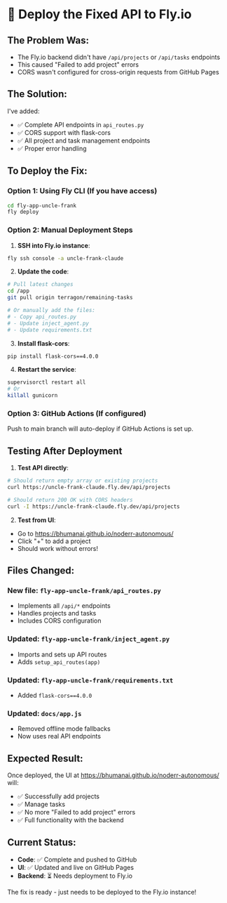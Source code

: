 # 🚀 Deploy the Fixed API to Fly.io

## The Problem Was:
- The Fly.io backend didn't have `/api/projects` or `/api/tasks` endpoints
- This caused "Failed to add project" errors
- CORS wasn't configured for cross-origin requests from GitHub Pages

## The Solution:
I've added:
- ✅ Complete API endpoints in `api_routes.py`
- ✅ CORS support with flask-cors
- ✅ All project and task management endpoints
- ✅ Proper error handling

## To Deploy the Fix:

### Option 1: Using Fly CLI (If you have access)
```bash
cd fly-app-uncle-frank
fly deploy
```

### Option 2: Manual Deployment Steps

1. **SSH into Fly.io instance**:
```bash
fly ssh console -a uncle-frank-claude
```

2. **Update the code**:
```bash
# Pull latest changes
cd /app
git pull origin terragon/remaining-tasks

# Or manually add the files:
# - Copy api_routes.py
# - Update inject_agent.py
# - Update requirements.txt
```

3. **Install flask-cors**:
```bash
pip install flask-cors==4.0.0
```

4. **Restart the service**:
```bash
supervisorctl restart all
# Or
killall gunicorn
```

### Option 3: GitHub Actions (If configured)
Push to main branch will auto-deploy if GitHub Actions is set up.

## Testing After Deployment

1. **Test API directly**:
```bash
# Should return empty array or existing projects
curl https://uncle-frank-claude.fly.dev/api/projects

# Should return 200 OK with CORS headers
curl -I https://uncle-frank-claude.fly.dev/api/projects
```

2. **Test from UI**:
- Go to https://bhumanai.github.io/noderr-autonomous/
- Click "+" to add a project
- Should work without errors!

## Files Changed:

### New file: `fly-app-uncle-frank/api_routes.py`
- Implements all `/api/*` endpoints
- Handles projects and tasks
- Includes CORS configuration

### Updated: `fly-app-uncle-frank/inject_agent.py`
- Imports and sets up API routes
- Adds `setup_api_routes(app)`

### Updated: `fly-app-uncle-frank/requirements.txt`
- Added `flask-cors==4.0.0`

### Updated: `docs/app.js`
- Removed offline mode fallbacks
- Now uses real API endpoints

## Expected Result:
Once deployed, the UI at https://bhumanai.github.io/noderr-autonomous/ will:
- ✅ Successfully add projects
- ✅ Manage tasks
- ✅ No more "Failed to add project" errors
- ✅ Full functionality with the backend

## Current Status:
- **Code**: ✅ Complete and pushed to GitHub
- **UI**: ✅ Updated and live on GitHub Pages
- **Backend**: ⏳ Needs deployment to Fly.io

The fix is ready - just needs to be deployed to the Fly.io instance!
